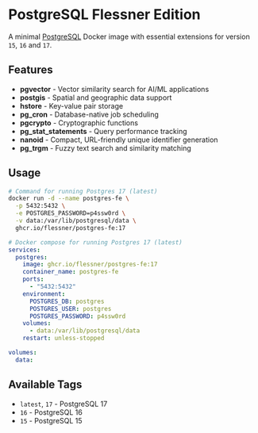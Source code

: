 # PostgreSQL Flessner Edition

A minimal [PostgreSQL](https://github.com/postgres/postgres) Docker image with essential extensions for version `15`, `16` and `17`.

## Features

- **pgvector** - Vector similarity search for AI/ML applications
- **postgis** - Spatial and geographic data support
- **hstore** - Key-value pair storage
- **pg_cron** - Database-native job scheduling
- **pgcrypto** - Cryptographic functions
- **pg_stat_statements** - Query performance tracking
- **nanoid** - Compact, URL-friendly unique identifier generation
- **pg_trgm** - Fuzzy text search and similarity matching

## Usage

```bash
# Command for running Postgres 17 (latest)
docker run -d --name postgres-fe \
  -p 5432:5432 \
  -e POSTGRES_PASSWORD=p4ssw0rd \
  -v data:/var/lib/postgresql/data \
  ghcr.io/flessner/postgres-fe:17
```

```yaml
# Docker compose for running Postgres 17 (latest)
services:
  postgres:
    image: ghcr.io/flessner/postgres-fe:17
    container_name: postgres-fe
    ports:
      - "5432:5432"
    environment:
      POSTGRES_DB: postgres
      POSTGRES_USER: postgres
      POSTGRES_PASSWORD: p4ssw0rd
    volumes:
      - data:/var/lib/postgresql/data
    restart: unless-stopped

volumes:
  data:
```

## Available Tags

- `latest`, `17` - PostgreSQL 17
- `16` - PostgreSQL 16  
- `15` - PostgreSQL 15
